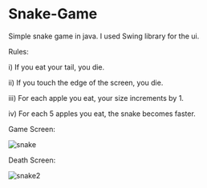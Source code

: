 # Snake-Game

Simple snake game in java. I used Swing library for the ui.

Rules: 

i) If you eat your tail, you die.

ii) If you touch the edge of the screen, you die.

iii) For each apple you eat, your size increments by 1.

iv) For each 5 apples you eat, the snake becomes faster.

Game Screen:



![snake](https://user-images.githubusercontent.com/57750546/120082526-3598cd80-c0cc-11eb-83da-a54bdc108472.png)

Death Screen:



![snake2](https://user-images.githubusercontent.com/57750546/120082675-ed2ddf80-c0cc-11eb-8a95-572bef70d0f6.png)

